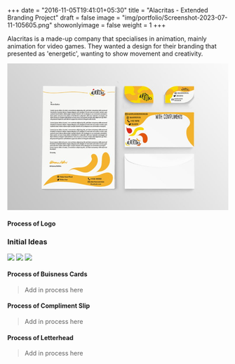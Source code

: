 +++
date = "2016-11-05T19:41:01+05:30"
title = "Alacritas - Extended Branding Project"
draft = false
image = "img/portfolio/Screenshot-2023-07-11-105605.png"
showonlyimage = false
weight = 1
+++

Alacritas is a made-up company that specialises in animation, mainly animation for video games. They wanted a design for their branding that presented as 'energetic', wanting to show movement and creativity.
<!--more-->

![](../../img/portfolio/Screenshot-2023-07-11-105605.png)

#### Process of Logo
### Initial Ideas
![](../../img/portfolio/AlacritasLogo-InitialIdeas#1.png)
![](../../img/portfolio/AlacritasLogo-InitialIdeas#2.png)
![](../../img/portfolio/AlacritasLogo-InitialIdeas#3.png)
#### Process of Buisness Cards
> Add in process here

#### Process of Compliment Slip
> Add in process here

#### Process of Letterhead
> Add in process here